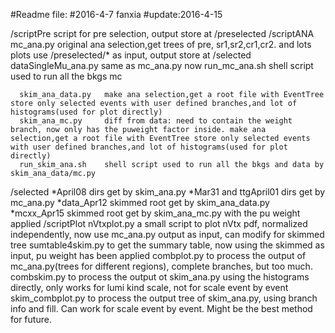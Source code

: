 #Readme file:
#2016-4-7 fanxia
#update:2016-4-15



/scriptPre         script for pre selection, output store at /preselected
/scriptANA         
      mc_ana.py    original ana selection,get trees of pre, sr1,sr2,cr1,cr2. and lots plots 
                   use /preselected/* as input, output store at /selected
      dataSingleMu_ana.py        same as mc_ana.py now
      run_mc_ana.sh     shell script used to run all the bkgs mc 


      skim_ana_data.py   make ana selection,get a root file with EventTree store only selected events with user defined branches,and lot of histograms(used for plot directly)
      skim_ana_mc.py     diff from data: need to contain the weight branch, now only has the puweight factor inside. make ana selection,get a root file with EventTree store only selected events with user defined branches,and lot of histograms(used for plot directly)
      run_skim_ana.sh    shell script used to run all the bkgs and data by skim_ana_data/mc.py

/selected
       *April08    dirs get by skim_ana.py
       *Mar31 and ttgApril01       dirs get by mc_ana.py
       *data_Apr12  skimmed root get by skim_ana_data.py
       *mcxx_Apr15 skimmed root get by skim_ana_mc.py with the pu weight applied
/scriptPlot
       nVtxplot.py        a small script to plot nVtx pdf, normalized independently, now use mc_ana.py output as input, can modify for skimmed tree
       sumtable4skim.py   to get the summary table, now using the skimmed as input, pu weight has been applied
       combplot.py        to process the output of mc_ana.py(trees for different regions), complete branches, but too much.
       combskim.py        to process the output ot skim_ana.py using the histograms directly, only works for lumi kind scale, not for scale event by event
       skim_combplot.py   to process the output tree of skim_ana.py, using branch info and fill. Can work for scale event by event. Might be the best method for future.